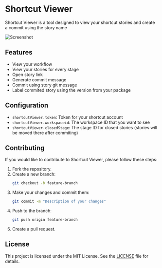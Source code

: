 # Shortcut Viewer

Shortcut Viewer is a tool designed to view your shortcut stories and create a commit using the story name

![Screenshot](media/screenshot.gif)

## Features

- View your workflow
- View your stories for every stage
- Open story link
- Generate commit message
- Commit using story git message
- Label commited story using the version from your package

## Configuration

* `shortcutViewer.token`: Token for your shortcut account
* `shortcutViewer.workspaceid`: The workspace ID that you want to see
* `shortcutViewer.closedStage`: The stage ID for closed stories (stories will be moved there after commiting)

## Contributing

If you would like to contribute to Shortcut Viewer, please follow these steps:

1. Fork the repository.
2. Create a new branch:
    ```sh
    git checkout -b feature-branch
    ```
3. Make your changes and commit them:
    ```sh
    git commit -m "Description of your changes"
    ```
4. Push to the branch:
    ```sh
    git push origin feature-branch
    ```
5. Create a pull request.

## License

This project is licensed under the MIT License. See the [LICENSE](./LICENSE) file for details.
